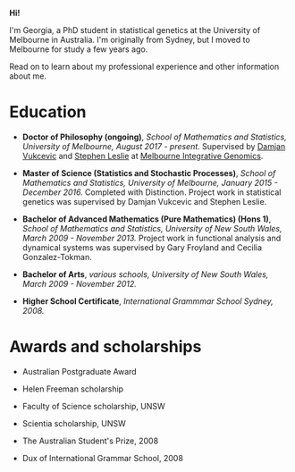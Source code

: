 **Hi!**

I'm Georgia, a PhD student in statistical genetics at the University of Melbourne in Australia. 
I'm originally from Sydney, but I moved to Melbourne for study a few years ago.


Read on to learn about my professional experience and other information about me.


# Education

- **Doctor of Philosophy (ongoing)**, *School of Mathematics and Statistics, University of Melbourne, August 2017 - present.*
Supervised by [Damjan Vukcevic](https://research.unimelb.edu.au/integrative-genomics/research/statistical-genetics-vukcevic) and [Stephen Leslie](https://research.unimelb.edu.au/integrative-genomics/research/statistical-genetics-leslie) at [Melbourne Integrative Genomics](https://research.unimelb.edu.au/integrative-genomics/MIG-home).

- **Master of Science (Statistics and Stochastic Processes)**, *School of Mathematics and Statistics, University of Melbourne, January 2015 - December 2016.*
Completed with Distinction. Project work in statistical genetics was supervised by Damjan Vukcevic and Stephen Leslie.

- **Bachelor of Advanced Mathematics (Pure Mathematics) (Hons 1)**, *School of Mathematics and Statistics, University of New South Wales, March 2009 - November 2013.*
Project work in functional analysis and dynamical systems was supervised by Gary Froyland and Cecilia Gonzalez-Tokman.

- **Bachelor of Arts**, *various schools, University of New South Wales, March 2009 - November 2012.*

- **Higher School Certificate**, *International Grammmar School Sydney, 2008.*


# Awards and scholarships

- Australian Postgraduate Award

- Helen Freeman scholarship

- Faculty of Science scholarship, UNSW

- Scientia scholarship, UNSW

- The Australian Student's Prize, 2008

- Dux of International Grammar School, 2008